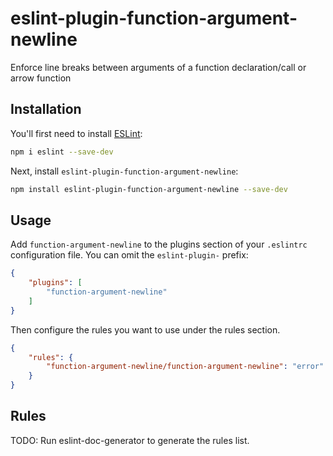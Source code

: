 # eslint-plugin-function-argument-newline

Enforce line breaks between arguments of a function declaration/call or arrow function

## Installation

You'll first need to install [ESLint](https://eslint.org/):

```sh
npm i eslint --save-dev
```

Next, install `eslint-plugin-function-argument-newline`:

```sh
npm install eslint-plugin-function-argument-newline --save-dev
```

## Usage

Add `function-argument-newline` to the plugins section of your `.eslintrc` configuration file. You can omit the `eslint-plugin-` prefix:

```json
{
    "plugins": [
        "function-argument-newline"
    ]
}
```


Then configure the rules you want to use under the rules section.

```json
{
    "rules": {
        "function-argument-newline/function-argument-newline": "error"
    }
}
```

## Rules

<!-- begin auto-generated rules list -->
TODO: Run eslint-doc-generator to generate the rules list.
<!-- end auto-generated rules list -->


